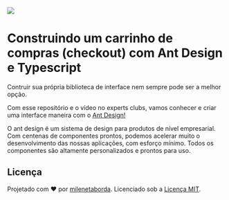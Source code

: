 <img src="https://storage.googleapis.com/golden-wind/experts-club/capa-github.svg" />

# Construindo um carrinho de compras (checkout) com Ant Design e Typescript

Contruir sua própria biblioteca de interface nem sempre pode ser a melhor opção.

Com esse repositório e o vídeo no experts clubs, vamos conhecer e criar uma interface maneira com o [Ant Design!](https://ant.design/)

O ant design é um sistema de design para produtos de nível empresarial. Com centenas de componentes prontos, podemos acelerar muito o desenvolvimento das nossas aplicações, com esforço mínimo. Todos os componentes são altamente personalizados e prontos para uso.

## Licença

Projetado com ♥ por [milenetaborda](https://github.com/milenetaborda). Licenciado sob a [Licença MIT](licença).
